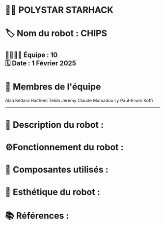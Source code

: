 # 🌟🤖 POLYSTAR STARHACK 

#  🏷️ Nom du robot :  CHIPS

## 👨‍💻👩‍💻 Équipe : 10 <br> 🗓️ Date : 1 Février 2025

# 👥 Membres de l'équipe <br>

Alaa Kedara
Haithem Tebib
Jeremy Claude
Mamadou Ly
Paul-Erwin Koffi



<hr style="border-color: #40E0D0; border-width: 5px;">


# 📄 Description du robot :

# ⚙️Fonctionnement du robot :

# 🧩 Composantes utilisés :

# 🎨 Esthétique du robot :

# 📚 Références :
